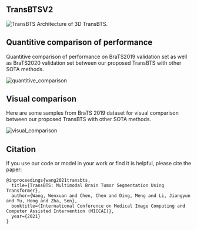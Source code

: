 
## TransBTSV2
![TransBTS](https://github.com/Wenxuan-1119/TransBTS/blob/main/figure/TransBTS.PNG "TransBTS")
Architecture of 3D TransBTS.

## Quantitive comparison of performance

Quantitive comparison of performance on BraTS2019 validation set as well as BraTS2020 validation set between our proposed TransBTS with other SOTA methods.

![quantitive_comparison](https://github.com/Wenxuan-1119/TransBTS/blob/main/figure/quantitive_comparison.PNG "quantitive_comparison")

## Visual comparison

Here are some samples from BraTS 2019 dataset for visual comparison between our proposed TransBTS with other SOTA methods.

![visual_comparison](https://github.com/Wenxuan-1119/TransBTS/blob/main/figure/visual_comparison.PNG "visual_comparison")

## Citation
If you use our code or model in your work or find it is helpful, please cite the paper:
```
@inproceedings{wang2021transbts,
  title={TransBTS: Multimodal Brain Tumor Segmentation Using Transformer},  
  author={Wang, Wenxuan and Chen, Chen and Ding, Meng and Li, Jiangyun and Yu, Hong and Zha, Sen},
  booktitle={International Conference on Medical Image Computing and Computer Assisted Intervention (MICCAI)},
  year={2021}
}
```
